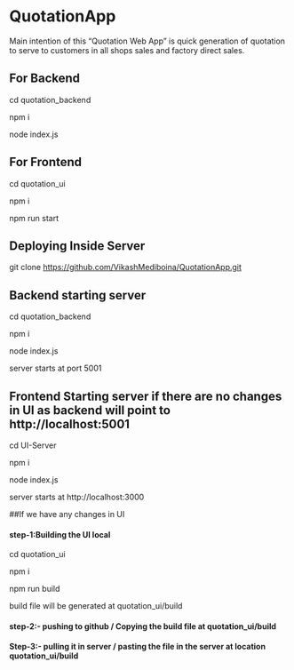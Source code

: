 # QuotationApp
 Main intention of this “Quotation Web App” is quick generation of quotation to serve to customers in all shops sales and factory direct sales.



## For Backend
cd quotation_backend

npm i

node index.js


## For Frontend
cd quotation_ui

npm i

npm run start









## Deploying Inside Server

git clone https://github.com/VikashMediboina/QuotationApp.git




## Backend starting server

cd quotation_backend

npm i

node index.js

server starts at port 5001



## Frontend Starting server if there are no changes in UI as backend will point to http://localhost:5001 

cd UI-Server

npm i

node index.js

server starts at http://localhost:3000



##If we have any changes in UI

#### step-1:Building the UI local

cd quotation_ui

npm i

npm run build

build file will be generated at quotation_ui/build

#### step-2:- pushing to github / Copying the build file at quotation_ui/build

#### Step-3:- pulling it in server / pasting the file in the server at location quotation_ui/build





